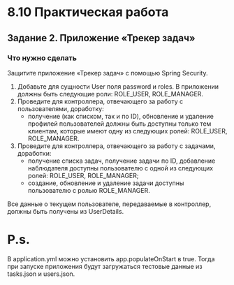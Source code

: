 # 8.10 Практическая работа
## Задание 2. Приложение «Трекер задач»
### Что нужно сделать
Защитите приложение «Трекер задач» с помощью Spring Security.

1. Добавьте для сущности User поля password и roles. В приложении должны быть следующие роли: ROLE_USER, ROLE_MANAGER.
2. Проведите для контроллера, отвечающего за работу с пользователями, доработку:
   - получение (как списком, так и по ID), обновление и удаление профилей пользователей должны быть доступны только тем клиентам, которые имеют одну из следующих ролей: ROLE_USER, ROLE_MANAGER.
3. Проведите для контроллера, отвечающего за работу с задачами, доработки:
   - получение списка задач, получение задачи по ID, добавление наблюдателя доступны пользователю с одной из следующих ролей: ROLE_USER, ROLE_MANAGER;
   - создание, обновление и удаление задачи доступны пользователю с ролью ROLE_MANAGER.
   
Все данные о текущем пользователе, передаваемые в контроллер, должны быть получены из UserDetails.

# P.s.
В application.yml можно установить app.populateOnStart в true. Тогда при запуске приложения будут загружаться тестовые данные из tasks.json и users.json.

